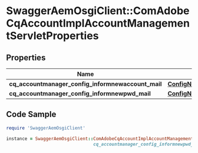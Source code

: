 # SwaggerAemOsgiClient::ComAdobeCqAccountImplAccountManagementServletProperties

## Properties

Name | Type | Description | Notes
------------ | ------------- | ------------- | -------------
**cq_accountmanager_config_informnewaccount_mail** | [**ConfigNodePropertyString**](ConfigNodePropertyString.md) |  | [optional] 
**cq_accountmanager_config_informnewpwd_mail** | [**ConfigNodePropertyString**](ConfigNodePropertyString.md) |  | [optional] 

## Code Sample

```ruby
require 'SwaggerAemOsgiClient'

instance = SwaggerAemOsgiClient::ComAdobeCqAccountImplAccountManagementServletProperties.new(cq_accountmanager_config_informnewaccount_mail: null,
                                 cq_accountmanager_config_informnewpwd_mail: null)
```


